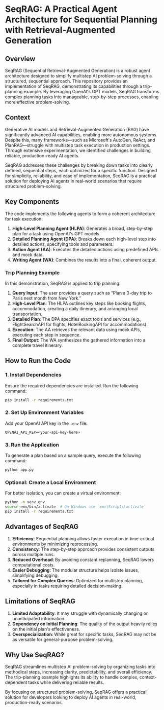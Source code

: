 # SeqRAG: A Practical Agent Architecture for Sequential Planning with Retrieval-Augmented Generation
## Overview
SeqRAG (Sequential Retrieval-Augmented Generation) is a robust agent architecture designed to simplify multistep AI problem-solving through a structured, sequential approach. This repository provides an implementation of SeqRAG, demonstrating its capabilities through a trip-planning example. By leveraging OpenAI's GPT models, SeqRAG transforms complex planning tasks into manageable, step-by-step processes, enabling more effective problem-solving.


## Context
Generative AI models and Retrieval-Augmented Generation (RAG) have significantly advanced AI capabilities, enabling more autonomous systems. Despite this, many frameworks—such as Microsoft's AutoGen, ReAct, and PlanRAG—struggle with multistep task execution in production settings. Through extensive experimentation, we identified challenges in building reliable, production-ready AI agents.

SeqRAG addresses these challenges by breaking down tasks into clearly defined, sequential steps, each optimized for a specific function. Designed for simplicity, reliability, and ease of implementation, SeqRAG is a practical solution for deploying AI agents in real-world scenarios that require structured problem-solving.

## Key Components
The code implements the following agents to form a coherent architecture for task execution:

1. **High-Level Planning Agent (HLPA)**: Generates a broad, step-by-step plan for a task using OpenAI's GPT models.
2. **Detailed Planning Agent (DPA)**: Breaks down each high-level step into detailed actions, specifying tools and parameters.
3. **Action Agent (AA)**: Executes the detailed actions using predefined APIs and mock data.
4. **Writing Agent (WA)**: Combines the results into a final, coherent output.

### Trip Planning Example
In this demonstration, SeqRAG is applied to trip planning:

1. **Query Input**: The user provides a query such as “Plan a 3-day trip to Paris next month from New York.”
2. **High-Level Plan**: The HLPA outlines key steps like booking flights, accommodation, creating a daily itinerary, and arranging local transportation.
3. **Detailed Plan**: The DPA specifies exact tools and services (e.g., FlightSearchAPI for flights, HotelBookingAPI for accommodations).
4. **Execution**: The AA retrieves the relevant data using mock APIs, executing each step in sequence.
5. **Final Output**: The WA synthesizes the gathered information into a complete travel itinerary.

## How to Run the Code

### 1. Install Dependencies
Ensure the required dependencies are installed. Run the following command:
```bash
pip install -r requirements.txt
```

### 2. Set Up Environment Variables
Add your OpenAI API key in the `.env` file:
```
OPENAI_API_KEY=<your-api-key-here>
```

### 3. Run the Application
To generate a plan based on a sample query, execute the following command:
```bash
python app.py
```

### Optional: Create a Local Environment
For better isolation, you can create a virtual environment:
```bash
python -m venv env
source env/bin/activate  # On Windows use `env\Scripts\activate`
pip install -r requirements.txt
```

## Advantages of SeqRAG
1. **Efficiency**: Sequential planning allows faster execution in time-critical environments by minimizing reprocessing.
2. **Consistency**: The step-by-step approach provides consistent outputs across multiple runs.
3. **Reduced Overhead**: By avoiding constant replanning, SeqRAG lowers computational costs.
4. **Easier Debugging**: The modular structure helps isolate issues, simplifying debugging.
5. **Tailored for Complex Queries**: Optimized for multistep planning, especially in tasks requiring detailed decision-making.

## Limitations of SeqRAG
1. **Limited Adaptability**: It may struggle with dynamically changing or unanticipated information.
2. **Dependency on Initial Planning**: The quality of the output heavily relies on the initial plan's effectiveness.
3. **Overspecialization**: While great for specific tasks, SeqRAG may not be as versatile for general-purpose problem-solving.

## Why Use SeqRAG?
SeqRAG streamlines multistep AI problem-solving by organizing tasks into methodical steps, increasing clarity, predictability, and overall efficiency. The trip-planning example highlights its ability to handle complex, context-dependent tasks while delivering reliable results.

By focusing on structured problem-solving, SeqRAG offers a practical solution for developers looking to deploy AI agents in real-world, production-ready scenarios.
